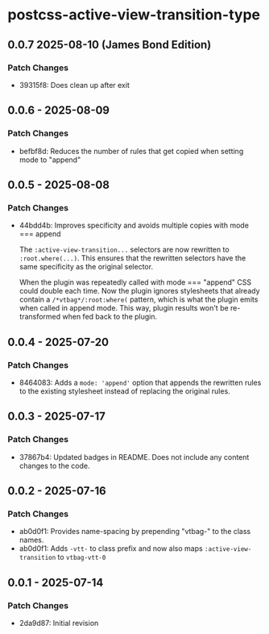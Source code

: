 # postcss-active-view-transition-type

## 0.0.7 2025-08-10 (James Bond Edition)

### Patch Changes

- 39315f8: Does clean up after exit

## 0.0.6 - 2025-08-09

### Patch Changes

- befbf8d: Reduces the number of rules that get copied when setting mode to "append"

## 0.0.5 - 2025-08-08

### Patch Changes

- 44bdd4b: Improves specificity and avoids multiple copies with mode === append

  The `:active-view-transition...` selectors are now rewritten to `:root.where(...)`. This ensures that the rewritten selectors have the same specificity as the original selector.

  When the plugin was repeatedly called with mode === "append" CSS could double each time. Now the plugin ignores stylesheets that already contain a `/*vtbag*/:root:where(` pattern, which is what the plugin emits when called in append mode. This way, plugin results won't be re-transformed when fed back to the plugin.

## 0.0.4 - 2025-07-20

### Patch Changes

- 8464083: Adds a `mode: 'append'` option that appends the rewritten rules to the existing stylesheet instead of replacing the original rules.

## 0.0.3 - 2025-07-17

### Patch Changes

- 37867b4: Updated badges in README. Does not include any content changes to the code.

## 0.0.2 - 2025-07-16

### Patch Changes

- ab0d0f1: Provides name-spacing by prepending "vtbag-" to the class names.
- ab0d0f1: Adds `-vtt-` to class prefix and now also maps `:active-view-transition` to `vtbag-vtt-0`

## 0.0.1 - 2025-07-14

### Patch Changes

- 2da9d87: Initial revision
